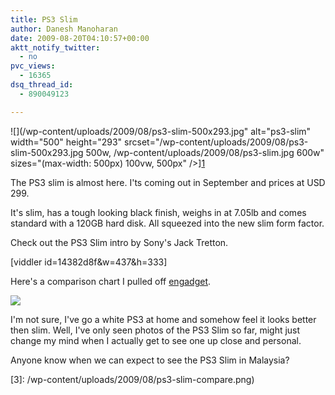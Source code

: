 ```yaml
---
title: PS3 Slim
author: Danesh Manoharan
date: 2009-08-20T04:10:57+00:00
aktt_notify_twitter:
  - no
pvc_views:
  - 16365
dsq_thread_id:
  - 890049123

---
```

![](/wp-content/uploads/2009/08/ps3-slim-500x293.jpg" alt="ps3-slim" width="500" height="293" srcset="/wp-content/uploads/2009/08/ps3-slim-500x293.jpg 500w, /wp-content/uploads/2009/08/ps3-slim.jpg 600w" sizes="(max-width: 500px) 100vw, 500px" />][1]

The PS3 slim is almost here. I'ts coming out in September and prices at USD 299.

It's slim, has a tough looking black finish, weighs in at 7.05lb and comes standard with a 120GB hard disk. All squeezed into the new slim form factor.

Check out the PS3 Slim intro by Sony's Jack Tretton.

[viddler id=14382d8f&w=437&h=333]

Here's a comparison chart I pulled off [engadget][2].

![](/wp-content/uploads/2009/08/ps3-slim-compare-500x284.png)

I'm not sure, I've go a white PS3 at home and somehow feel it looks better then slim. Well, I've only seen photos of the PS3 Slim so far, might just change my mind when I actually get to see one up close and personal.

Anyone know when we can expect to see the PS3 Slim in Malaysia?

 [1]: /wp-content/uploads/2009/08/ps3-slim.jpg
 [2]: http://www.engadget.com/2009/08/18/ps3-slim-sized-up-smaller-deeper-no-linux-or-ps2-compatibilit/
 [3]: /wp-content/uploads/2009/08/ps3-slim-compare.png)